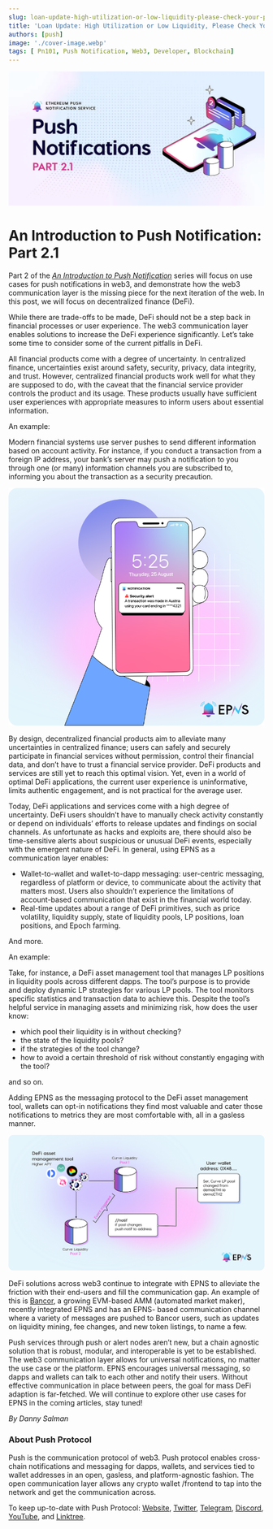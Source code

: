 ```yaml
---
slug: loan-update-high-utilization-or-low-liquidity-please-check-your-position
title: 'Loan Update: High Utilization or Low Liquidity, Please Check Your Position'
authors: [push]
image: './cover-image.webp'
tags: [ Pn101, Push Notification, Web3, Developer, Blockchain]
---
```


![Cover image of 'Loan Update: High Utilization or Low Liquidity, Please Check Your Position'](./cover-image.webp)

<!--customheaderpoint-->
# An Introduction to Push Notification: Part 2.1<br/>

Part 2 of the <a href="https://medium.com/ethereum-push-notification-service/tagged/pn101"><i>An Introduction to Push Notification</i></a> series will focus on use cases for push notifications in web3, and demonstrate how the web3 communication layer is the missing piece for the next iteration of the web. In this post, we will focus on decentralized finance (DeFi).

<!--truncate-->

While there are trade-offs to be made, DeFi should not be a step back in financial processes or user experience. The web3 communication layer enables solutions to increase the DeFi experience significantly. Let’s take some time to consider some of the current pitfalls in DeFi.

All financial products come with a degree of uncertainty. In centralized finance, uncertainties exist around safety, security, privacy, data integrity, and trust. However, centralized financial products work well for what they are supposed to do, with the caveat that the financial service provider controls the product and its usage. These products usually have sufficient user experiences with appropriate measures to inform users about essential information.

An example:

Modern financial systems use server pushes to send different information based on account activity. For instance, if you conduct a transaction from a foreign IP address, your bank’s server may push a notification to you through one (or many) information channels you are subscribed to, informing you about the transaction as a security precaution.

![Design](./image-1.png)

By design, decentralized financial products aim to alleviate many uncertainties in centralized finance; users can safely and securely participate in financial services without permission, control their financial data, and don’t have to trust a financial service provider. DeFi products and services are still yet to reach this optimal vision. Yet, even in a world of optimal DeFi applications, the current user experience is uninformative, limits authentic engagement, and is not practical for the average user.

Today, DeFi applications and services come with a high degree of uncertainty. DeFi users shouldn’t have to manually check activity constantly or depend on individuals’ efforts to release updates and findings on social channels. As unfortunate as hacks and exploits are, there should also be time-sensitive alerts about suspicious or unusual DeFi events, especially with the emergent nature of DeFi. In general, using EPNS as a communication layer enables:

- Wallet-to-wallet and wallet-to-dapp messaging: user-centric messaging, regardless of platform or device, to communicate about the activity that matters most. Users also shouldn’t experience the limitations of account-based communication that exist in the financial world today.
- Real-time updates about a range of DeFi primitives, such as price volatility, liquidity supply, state of liquidity pools, LP positions, loan positions, and Epoch farming.

And more.

An example:

Take, for instance, a DeFi asset management tool that manages LP positions in liquidity pools across different dapps. The tool’s purpose is to provide and deploy dynamic LP strategies for various LP pools. The tool monitors specific statistics and transaction data to achieve this. Despite the tool’s helpful service in managing assets and minimizing risk, how does the user know:

- which pool their liquidity is in without checking?
- the state of the liquidity pools?
- if the strategies of the tool change?
- how to avoid a certain threshold of risk without constantly engaging with the tool?

and so on.

Adding EPNS as the messaging protocol to the DeFi asset management tool, wallets can opt-in notifications they find most valuable and cater those notifications to metrics they are most comfortable with, all in a gasless manner.

![Structure](./image-2.png)

DeFi solutions across web3 continue to integrate with EPNS to alleviate the friction with their end-users and fill the communication gap. An example of this is [Bancor](https://medium.com/u/2bd55d9e5fb5?source=post_page-----fe917fe7c193--------------------------------), a growing EVM-based AMM (automated market maker), recently integrated EPNS and has an EPNS- based communication channel where a variety of messages are pushed to Bancor users, such as updates on liquidity mining, fee changes, and new token listings, to name a few.

Push services through push or alert nodes aren’t new, but a chain agnostic solution that is robust, modular, and interoperable is yet to be established. The web3 communication layer allows for universal notifications, no matter the use case or the platform. EPNS encourages universal messaging, so dapps and wallets can talk to each other and notify their users. Without effective communication in place between peers, the goal for mass DeFi adaption is far-fetched. We will continue to explore other use cases for EPNS in the coming articles, stay tuned!

<i>By Danny Salman</i>

### About Push Protocol

Push is the communication protocol of web3. Push protocol enables cross-chain notifications and messaging for dapps, wallets, and services tied to wallet addresses in an open, gasless, and platform-agnostic fashion. The open communication layer allows any crypto wallet /frontend to tap into the network and get the communication across.

To keep up-to-date with Push Protocol: [Website](https://push.org/), [Twitter](https://twitter.com/pushprotocol), [Telegram](https://t.me/epnsproject), [Discord](https://discord.gg/pushprotocol), [YouTube](https://www.youtube.com/c/EthereumPushNotificationService), and [Linktree](https://linktr.ee/pushprotocol).
